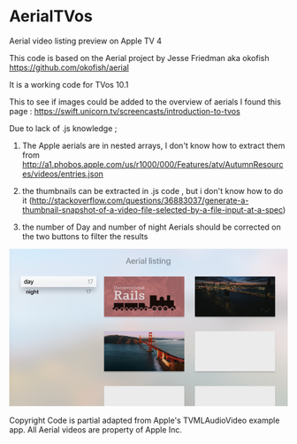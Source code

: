 # AerialTVos
Aerial video listing preview on Apple TV 4


This code is based on the Aerial project by Jesse Friedman aka okofish
https://github.com/okofish/aerial

It is a working code for TVos 10.1

This to see if images could be added to the overview of aerials
I found this page : https://swift.unicorn.tv/screencasts/introduction-to-tvos

Due to lack of .js knowledge ;

1. The Apple aerials are in nested arrays, I don't know how to extract them from http://a1.phobos.apple.com/us/r1000/000/Features/atv/AutumnResources/videos/entries.json

2. the thumbnails can be extracted in .js code , but i don't know how to do it (http://stackoverflow.com/questions/36883037/generate-a-thumbnail-snapshot-of-a-video-file-selected-by-a-file-input-at-a-spec)

3. the number of Day and number of night Aerials should be corrected on the two buttons to filter the results

![screenshot](https://github.com/MACasuba/AerialTVos/blob/master/aerial-tv/xcode/screen.png)

Copyright
Code is partial adapted from Apple's TVMLAudioVideo example app. All Aerial videos are property of Apple Inc.
